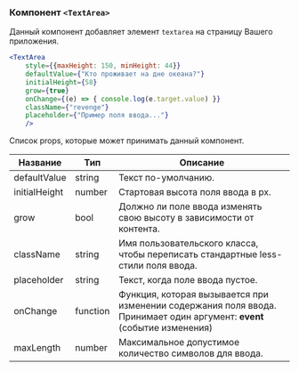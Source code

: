 ### Компонент `<TextArea>`
Данный компонент добавляет элемент `textarea` на страницу Вашего приложения.
```jsx
<TextArea
    style={{maxHeight: 150, minHeight: 44}}
    defaultValue={"Кто проживает на дне океана?"}
    initialHeight={58}
    grow={true}
    onChange={(e) => { console.log(e.target.value) }}
    className={"revenge"}
    placeholder={"Пример поля ввода..."}
    />
```
Список props, которые может принимать данный компонент.

|Название|Тип|Описание|
| ------------ | ------------ | ------------ |
| defaultValue  | string  | Текст по-умолчанию.  |
| initialHeight  | number  | Стартовая высота поля ввода в px.  |
| grow  | bool  | Должно ли поле ввода изменять свою высоту в зависимости от контента.  |
| className  | string  | Имя пользовательского класса, чтобы переписать стандартные less-стили поля ввода.  |
| placeholder  | string  | Текст, когда поле ввода пустое.  |
| onChange |function | Функция, которая вызывается при изменении содержания поля ввода. Принимает один аргумент: **event** (событие изменения) |
| maxLength | number | Максимальное допустимое количество символов для ввода. |
